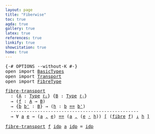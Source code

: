 ```yaml
---
layout: page
title: "Fiberwise"
toc: true
agda: true
gallery: true
latex: true
references: true
linkify: true
showcitation: true
home: true
---
```


<div class="hide" >
<pre class="Agda">
<a id="183" class="Symbol">{-#</a> <a id="187" class="Keyword">OPTIONS</a> <a id="195" class="Pragma">--without-K</a> <a id="207" class="Symbol">#-}</a>
<a id="211" class="Keyword">open</a> <a id="216" class="Keyword">import</a> <a id="223" href="BasicTypes.html" class="Module">BasicTypes</a>
<a id="234" class="Keyword">open</a> <a id="239" class="Keyword">import</a> <a id="246" href="Transport.html" class="Module">Transport</a>
<a id="256" class="Keyword">open</a> <a id="261" class="Keyword">import</a> <a id="268" href="FibreType.html" class="Module">FibreType</a>
</pre>
</div>


<pre class="Agda">
<a id="fibre-transport"></a><a id="311" href="Fibrewise.html#311" class="Function">fibre-transport</a>
  <a id="329" class="Symbol">:</a> <a id="331" class="Symbol">{</a><a id="332" href="Fibrewise.html#332" class="Bound">A</a> <a id="334" class="Symbol">:</a> <a id="336" href="Intro.html#1813" class="Function">Type</a> <a id="341" href="Intro.html#2255" class="Generalizable">ℓᵢ</a><a id="343" class="Symbol">}</a> <a id="345" class="Symbol">{</a><a id="346" href="Fibrewise.html#346" class="Bound">B</a> <a id="348" class="Symbol">:</a> <a id="350" href="Intro.html#1813" class="Function">Type</a> <a id="355" href="Intro.html#2258" class="Generalizable">ℓⱼ</a><a id="357" class="Symbol">}</a>
  <a id="361" class="Symbol">→</a> <a id="363" class="Symbol">(</a><a id="364" href="Fibrewise.html#364" class="Bound">f</a> <a id="366" class="Symbol">:</a> <a id="368" href="Fibrewise.html#332" class="Bound">A</a> <a id="370" class="Symbol">→</a> <a id="372" href="Fibrewise.html#346" class="Bound">B</a><a id="373" class="Symbol">)</a>
  <a id="377" class="Symbol">→</a> <a id="379" class="Symbol">{</a><a id="380" href="Fibrewise.html#380" class="Bound">b</a> <a id="382" href="Fibrewise.html#382" class="Bound">b&#39;</a> <a id="385" class="Symbol">:</a> <a id="387" href="Fibrewise.html#346" class="Bound">B</a><a id="388" class="Symbol">}</a> <a id="390" class="Symbol">→</a> <a id="392" class="Symbol">(</a><a id="393" href="Fibrewise.html#393" class="Bound">h</a> <a id="395" class="Symbol">:</a> <a id="397" href="Fibrewise.html#380" class="Bound">b</a> <a id="399" href="BasicTypes.html#4294" class="Datatype Operator">==</a> <a id="402" href="Fibrewise.html#382" class="Bound">b&#39;</a><a id="404" class="Symbol">)</a>
  <a id="408" class="Comment">------------------------------------------------</a>
  <a id="459" class="Symbol">→</a> <a id="461" class="Symbol">∀</a> <a id="463" href="Fibrewise.html#463" class="Bound">a</a> <a id="465" href="Fibrewise.html#465" class="Bound">e</a> <a id="467" class="Symbol">→</a> <a id="469" class="Symbol">(</a><a id="470" href="Fibrewise.html#463" class="Bound">a</a> <a id="472" href="BasicTypes.html#1582" class="InductiveConstructor Operator">,</a> <a id="474" href="Fibrewise.html#465" class="Bound">e</a><a id="475" class="Symbol">)</a> <a id="477" href="Transport.html#1447" class="Function">==</a> <a id="480" class="Symbol">(</a><a id="481" href="Fibrewise.html#463" class="Bound">a</a> <a id="483" href="BasicTypes.html#1582" class="InductiveConstructor Operator">,</a> <a id="485" class="Symbol">(</a><a id="486" href="Fibrewise.html#465" class="Bound">e</a> <a id="488" href="BasicFunctions.html#3903" class="Function Operator">·</a> <a id="490" href="Fibrewise.html#393" class="Bound">h</a><a id="491" class="Symbol">))</a> <a id="494" href="Transport.html#1447" class="Function">[</a> <a id="496" class="Symbol">(</a><a id="497" href="FibreType.html#377" class="Function">fibre</a> <a id="503" href="Fibrewise.html#364" class="Bound">f</a><a id="504" class="Symbol">)</a> <a id="506" href="Transport.html#1447" class="Function">↓</a> <a id="508" href="Fibrewise.html#393" class="Bound">h</a> <a id="510" href="Transport.html#1447" class="Function">]</a>

<a id="513" href="Fibrewise.html#311" class="Function">fibre-transport</a> <a id="529" href="Fibrewise.html#529" class="Bound">f</a> <a id="531" href="BasicTypes.html#4349" class="InductiveConstructor">idp</a> <a id="535" href="Fibrewise.html#535" class="Bound">a</a> <a id="537" href="BasicTypes.html#4349" class="InductiveConstructor">idp</a> <a id="541" class="Symbol">=</a> <a id="543" href="BasicTypes.html#4349" class="InductiveConstructor">idp</a>
</pre>
